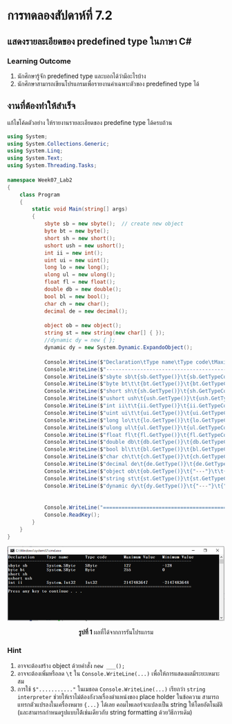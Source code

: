 # การทดลองสัปดาห์ที่ 7.2 #
## แสดงรายละเอียดของ predefined type ในภาษา C#  ##


### Learning Outcome ###
1. นักศึกษารู้จัก predefined type และบอกได้ว่ามีอะไรบ้าง
2. นักศึกษาสามารถเขียนโปรแกรมเพื่อรายงานค่าเฉพาะตัวของ predefined type ได้

## งานที่ต้องทำให้สำเร็จ ##

แก้ไขโค้ดตัวอย่าง ให้รายงานรายละเอียดของ predefine type ได้ครบถ้วน
```cs
using System;
using System.Collections.Generic;
using System.Linq;
using System.Text;
using System.Threading.Tasks;

namespace Week07_Lab2
{
    class Program
    {
        static void Main(string[] args)
        {
            sbyte sb = new sbyte();  // create new object
            byte bt = new byte();
            short sh = new short();
            ushort ush = new ushort();
            int ii = new int();
            uint ui = new uint();
            long lo = new long();
            ulong ul = new ulong();
            float fl = new float();
            double db = new double();
            bool bl = new bool();
            char ch = new char();
            decimal de = new decimal();

            object ob = new object();
            string st = new string(new char[] { });
            //dynamic dy = new { };
            dynamic dy = new System.Dynamic.ExpandoObject();

            Console.WriteLine($"Declaration\tType name\tType code\tMaximum Value\tMinimum Value");
            Console.WriteLine($"----------------------------------------------------------------------------");
            Console.WriteLine($"sbyte sb\t{sb.GetType()}\t{sb.GetTypeCode()}\t\t{sbyte.MaxValue}\t\t{sbyte.MinValue}");
            Console.WriteLine($"byte bt\t\t{bt.GetType()}\t{bt.GetTypeCode()}\t\t{byte.MaxValue}\t\t{byte.MinValue}");
            Console.WriteLine($"short sh\t{sh.GetType()}\t{sh.GetTypeCode()}\t\t{short.MaxValue}\t\t{short.MinValue}");
            Console.WriteLine($"ushort ush\t{ush.GetType()}\t{ush.GetTypeCode()}\t\t{ushort.MaxValue}\t\t{ushort.MinValue}");
            Console.WriteLine($"int ii\t\t{ii.GetType()}\t{ii.GetTypeCode()}\t\t{int.MaxValue}\t{int.MinValue} ");
            Console.WriteLine($"uint ui\t\t{ui.GetType()}\t{ui.GetTypeCode()}\t\t{uint.MaxValue}\t{uint.MinValue} ");
            Console.WriteLine($"long lo\t\t{lo.GetType()}\t{lo.GetTypeCode()}\t\t{long.MaxValue}\t{long.MinValue} ");
            Console.WriteLine($"ulong ul\t{ul.GetType()}\t{ul.GetTypeCode()}\t\t{ulong.MaxValue}\t{ulong.MinValue} ");
            Console.WriteLine($"float fl\t{fl.GetType()}\t{fl.GetTypeCode()}\t\t{float.MaxValue}\t{float.MinValue} ");
            Console.WriteLine($"double db\t{db.GetType()}\t{db.GetTypeCode()}\t\t{double.MaxValue}\t{double.MinValue} ");
            Console.WriteLine($"bool bl\t\t{bl.GetType()}\t{bl.GetTypeCode()}\t\t{bool.TrueString}\t{bool.FalseString} ");
            Console.WriteLine($"char ch\t\t{ch.GetType()}\t{ch.GetTypeCode()}\t\t{char.MaxValue}\t{char.MinValue} ");
            Console.WriteLine($"decimal de\t{de.GetType()}\t{de.GetTypeCode()}\t\t{decimal.MaxValue}\t{decimal.MinValue} ");
            Console.WriteLine($"object ob\t{ob.GetType()}\t{"---"}\t\t{decimal.MaxValue}\t{decimal.MinValue} ");
            Console.WriteLine($"string st\t{st.GetType()}\t{st.GetTypeCode()}\t\t{"---"}\t{"---"} ");
            Console.WriteLine($"dynamic dy\t{dy.GetType()}\t{"---"}\t{"---"}\t{"---"} ");


            Console.WriteLine("============================================================================");
            Console.ReadKey();
        }
    }
}

```

<p align = "center"> <img src ="./pictures/Lab2_Pic1.png"> </p>


<p align = "center"> <b>รูปที่ 1 </b> ผลที่ได้จากการรันโปรแกรม</p>

### Hint ###
1. อาจจะต้องสร้าง object ด้วยคำสั่ง `new ___();`
2. อาจจะต้องเพิ่มหรือลด `\t` ใน `Console.WriteLine(...)` เพื่อให้การแสดงผลมีระยะเหมาะสม
3. การใช้  `$"..........."` ในเมธอด `Console.WriteLine(...)` เรียกว่า `string interpreter` ช่วยให้เราไม่ต้องกังวลเรื่องตำแหน่งของ place holder ในข้อความ สามารถแทรกตัวแปรลงในเครื่องหมาย `{...}` ได้เลย คอมไพเลอร์จะแปลงเป็น string ให้โดยอัตโนมัติ  (และสามารถกำหนดรูปแบบได้้เช่นเดียวกับ string formatting ด้วยวิธีการเดิม)

